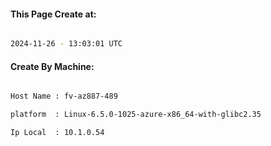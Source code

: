 
   
#### This Page Create at:

```bash

2024-11-26 - 13:03:01 UTC

```

#### Create By Machine:

```bash

Host Name : fv-az887-489

platform  : Linux-6.5.0-1025-azure-x86_64-with-glibc2.35

Ip Local  : 10.1.0.54

```


